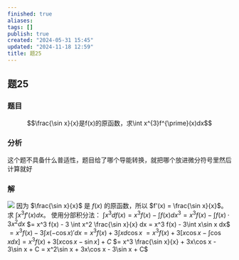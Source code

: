 ```yaml
---
finished: true
aliases: 
tags: []
publish: true
created: "2024-05-31 15:45"
updated: "2024-11-18 12:59"
title: 题25
---
```

## 题25
### 题目
$$\frac{\sin x}{x}是f(x)的原函数，求\int x^{3}f^{\prime}(x)dx$$
### 分析
这个题不具备什么普适性，题目给了哪个导能转换，就把哪个放进微分符号里然后计算就好
### 解 
![](https://img.hwenyi.tech/202402291701404.webp)
因为 $\frac{\sin x}{x}$ 是 $f(x)$ 的原函数，所以 $f'(x) = \frac{\sin x}{x}$。
求 $\int x^3 f'(x) dx$。
使用分部积分法：
$\int x^3 df(x) = x^3 f(x) - \int f(x) dx^3 = x^3 f(x) - \int f(x) \cdot 3x^2 dx$
$= x^3 f(x) - 3 \int x^2 \frac{\sin x}{x} dx = x^3 f(x) - 3\int x\sin x dx$
$= x^3 f(x) - 3 \int x (-\cos x)' dx = x^3 f(x) + 3\int x d\cos x$
$= x^3 f(x) + 3[x\cos x - \int \cos x dx] = x^3 f(x) + 3[x\cos x - \sin x] + C$
$= x^3 \frac{\sin x}{x} + 3x\cos x - 3\sin x + C = x^2\sin x + 3x\cos x - 3\sin x + C$

